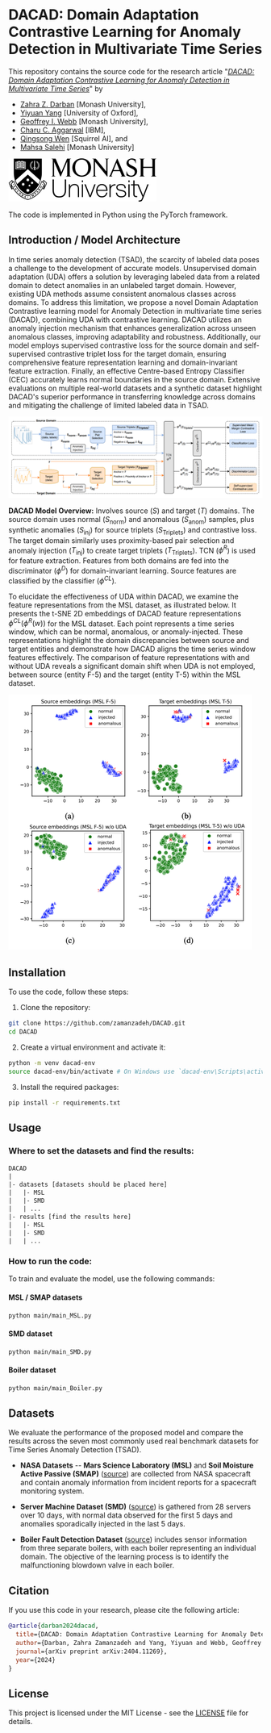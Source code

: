 
# DACAD: Domain Adaptation Contrastive Learning for Anomaly Detection in Multivariate Time Series

This repository contains the source code for the research article "*[DACAD: Domain Adaptation Contrastive Learning for Anomaly Detection in Multivariate Time Series](https://arxiv.org/abs/2404.11269)*" by 
- [Zahra Z. Darban](https://scholar.google.com/citations?user=wl6XsiwAAAAJ&hl=en) [Monash University],
- [Yiyuan Yang](https://scholar.google.com/citations?user=FUuGvZIAAAAJ) [University of Oxford],
- [Geoffrey I. Webb](https://scholar.google.com/citations?user=_1tpf8AAAAAJ&hl=en) [Monash University], 
- [Charu C. Aggarwal](https://scholar.google.com/citations?user=x_wsduUAAAAJ&hl=en) [IBM],
- [Qingsong Wen](https://scholar.google.com/citations?user=vjPJvwYAAAAJ&hl=en) [Squirrel AI], and
- [Mahsa Salehi](https://scholar.google.com/citations?user=tTxJ1owAAAAJ&hl=en) [Monash University]

![enter image description here](figs/monash-logo-mono.svg)

The code is implemented in Python using the PyTorch framework.

## Introduction / Model Architecture

In time series anomaly detection (TSAD), the scarcity of labeled data poses a challenge to the development of accurate models. Unsupervised domain adaptation (UDA) offers a solution by leveraging labeled data from a related domain to detect anomalies in an unlabeled target domain. However, existing UDA methods assume consistent anomalous classes across domains. To address this limitation, we propose a novel Domain Adaptation Contrastive learning model for Anomaly Detection in multivariate time series (DACAD), combining UDA with contrastive learning. DACAD utilizes an anomaly injection mechanism that enhances generalization across unseen anomalous classes, improving adaptability and robustness. Additionally, our model employs supervised contrastive loss for the source domain and self-supervised contrastive triplet loss for the target domain, ensuring comprehensive feature representation learning and domain-invariant feature extraction. Finally, an effective Centre-based Entropy Classifier (CEC) accurately learns normal boundaries in the source domain. Extensive evaluations on multiple real-world datasets and a synthetic dataset highlight DACAD's superior performance in transferring knowledge across domains and mitigating the challenge of limited labeled data in TSAD.

![DACAD: Domain Adaptation Contrastive Learning for Anomaly Detection in Multivariate Time Series here](figs/dacad_arch.png)

**DACAD Model Overview:** Involves source ($S$) and target ($T$) domains. The source domain uses normal ($S_{\text{norm}}$) and anomalous ($S_{\text{anom}}$) samples, plus synthetic anomalies ($S_{\text{inj}}$) for source triplets ($S_{\text{Triplets}}$) and contrastive loss. The target domain similarly uses proximity-based pair selection and anomaly injection ($T_{\text{inj}}$) to create target triplets ($T_{\text{Triplets}}$). TCN ($\phi^R$) is used for feature extraction. Features from both domains are fed into the discriminator ($\phi^D$) for domain-invariant learning. Source features are classified by the classifier ($\phi^{CL}$).

To elucidate the effectiveness of UDA within DACAD, we examine the feature representations from the MSL dataset, as illustrated below. It presents the t-SNE 2D embeddings of DACAD feature representations $\phi^{CL}(\phi^{R}(w))$ for the MSL dataset. Each point represents a time series window, which can be normal, anomalous, or anomaly-injected. These representations highlight the domain discrepancies between source and target entities and demonstrate how DACAD aligns the time series window features effectively. The comparison of feature representations with and without UDA reveals a significant domain shift when UDA is not employed, between source (entity F-5) and the target (entity T-5) within the MSL dataset.

![UDA in DACAD](figs/uda_rep.png)

## Installation

To use the code, follow these steps:

1. Clone the repository:

```bash
git clone https://github.com/zamanzadeh/DACAD.git
cd DACAD
```

2. Create a virtual environment and activate it:

```bash
python -m venv dacad-env
source dacad-env/bin/activate # On Windows use `dacad-env\Scripts\activate`
```

3. Install the required packages:

```bash
pip install -r requirements.txt
```

## Usage

### Where to set the datasets and find the results:

```
DACAD
|
|- datasets [datasets should be placed here]
|	|- MSL
|	|- SMD
|	| ...
|- results [find the results here]
|	|- MSL
|	|- SMD
|	| ...
```

### How to run the code:

To train and evaluate the model, use the following commands:

#### MSL / SMAP datasets
```bash
python main/main_MSL.py
```

#### SMD dataset
```bash
python main/main_SMD.py
```

#### Boiler dataset
```bash
python main/main_Boiler.py
```

## Datasets

We evaluate the performance of the proposed model and compare the results across the seven most commonly used real benchmark datasets for Time Series Anomaly Detection (TSAD).

- **NASA Datasets** -- **Mars Science Laboratory (MSL)** and **Soil Moisture Active Passive (SMAP)** ([source](https://www.kaggle.com/datasets/patrickfleith/nasa-anomaly-detection-dataset-smap-msl)) are collected from NASA spacecraft and contain anomaly information from incident reports for a spacecraft monitoring system.

- **Server Machine Dataset (SMD)** ([source](https://github.com/NetManAIOps/OmniAnomaly/tree/master/ServerMachineDataset)) is gathered from 28 servers over 10 days, with normal data observed for the first 5 days and anomalies sporadically injected in the last 5 days.

- **Boiler Fault Detection Dataset** ([source](https://github.com/DMIRLAB-Group/SASA-pytorch/tree/main/datasets/Boiler)) includes sensor information from three separate boilers, with each boiler representing an individual domain. The objective of the learning process is to identify the malfunctioning blowdown valve in each boiler.



## Citation

If you use this code in your research, please cite the following article:

```bibtex
@article{darban2024dacad,
  title={DACAD: Domain Adaptation Contrastive Learning for Anomaly Detection in Multivariate Time Series},
  author={Darban, Zahra Zamanzadeh and Yang, Yiyuan and Webb, Geoffrey I and Aggarwal, Charu C. and Wen, Qingsong and Salehi, Mahsa},
  journal={arXiv preprint arXiv:2404.11269},
  year={2024}
}
```

## License

This project is licensed under the MIT License - see the [LICENSE](LICENSE) file for details.

